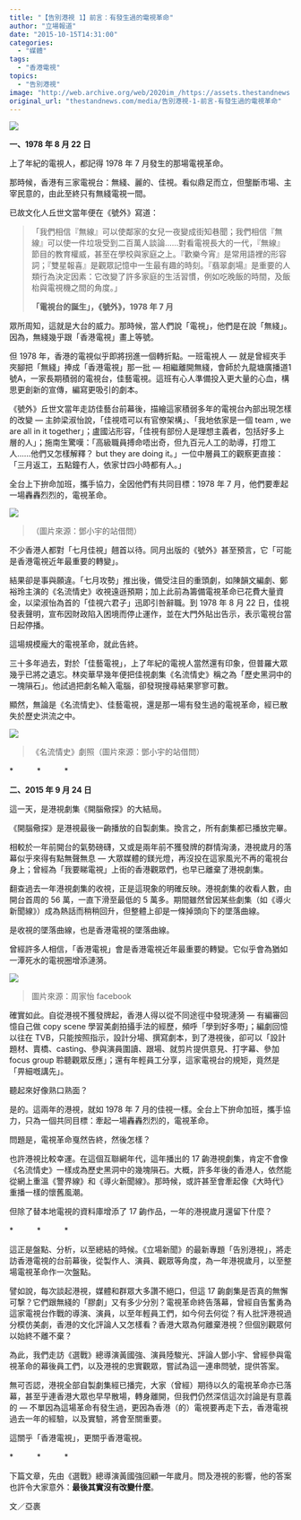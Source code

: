 ```yaml
---
title: "【告別港視 1】前言：有發生過的電視革命"
author: "立場報道"
date: "2015-10-15T14:31:00"
categories:
  - "媒體"
tags:
  - "香港電視"
topics:
  - "告別港視"
image: "http://web.archive.org/web/2020im_/https://assets.thestandnews.com/media/photos/hktv-01_1xww6.png"
original_url: "thestandnews.com/media/告別港視-1-前言-有發生過的電視革命"
---
```

![](http://web.archive.org/web/2020im_/https://assets.thestandnews.com/media/photos/hktv-01_1xww6.png)

**一、1978 年 8 月 22 日**

上了年紀的電視人，都記得 1978 年 7 月發生的那場電視革命。

那時候，香港有三家電視台：無綫、麗的、佳視。看似鼎足而立，但壟斷市場、主宰民意的，由此至終只有無綫電視一間。

已故文化人丘世文當年便在《號外》寫道：

> 「我們相信『無線』可以使鄰家的女兒一夜變成街知巷聞；我們相信『無線』可以使一件垃圾受到二百萬人談論……對看電視長大的一代，『無線』節目的教育權威，甚至在學校與家庭之上。『歡樂今宵』是常用語裡的形容詞；『雙星報喜』是觀眾記憶中一生最有趣的時刻。『翡翠劇場』是重要的人類行為決定因素：它改變了許多家庭的生活習慣，例如吃晚飯的時間，及飯枱與電視機之間的角度。」
> 
> **「電視台的誕生」，《號外》，1978 年 7 月**

眾所周知，這就是大台的威力。那時候，當人們說「電視」，他們是在說「無綫」。因為，無綫幾乎跟「香港電視」畫上等號。

但 1978 年，香港的電視似乎即將拐進一個轉折點。一班電視人 — 就是曾經夾手夾腳把「無綫」捧成「香港電視」那一批 — 相繼離開無綫，會師於九龍塘廣播道1號A，一家長期積弱的電視台，佳藝電視。這班有心人準備投入更大量的心血，構思更創新的宣傳，編寫更吸引的劇本。

《號外》丘世文當年走訪佳藝台前幕後，描繪這家積弱多年的電視台內部出現怎樣的改變 — 主帥梁淑怡說，「佳視唔可以有官僚架構」、「我地依家是一個 team , we are all in it together」；盧國沾形容，「佳視有部份人是理想主義者，包括好多上層的人」；施南生驚嘆：「高級職員搏命唔出奇，但九百元人工的助導，打燈工人......他們又怎樣解釋？ but they are doing it。」一位中層員工的觀察更直接：「三月返工，五點鐘冇人，依家廿四小時都有人。」

全台上下拚命加班，攜手協力，全因他們有共同目標：1978 年 7 月，他們要牽起一場轟轟烈烈的，電視革命。

![](http://web.archive.org/web/2020im_/https://assets.thestandnews.com/media/photos/09_W5q3J.jpg)
> （圖片來源：鄧小宇的站借問）

不少香港人都對「七月佳視」翹首以待。同月出版的《號外》甚至預言，它「可能是香港電視近年最重要的轉變」。

結果卻是事與願違。「七月攻勢」推出後，備受注目的重頭劇，如陳韻文編劇、鄭裕玲主演的《名流情史》收視遠遜預期；加上此前為籌備電視革命已花費大量資金，以梁淑怡為首的「佳視六君子」迅即引咎辭職。到 1978 年 8 月 22 日，佳視發表聲明，宣布因財政陷入困境而停止運作，並在大門外貼出告示，表示電視台當日起停播。

這場規模龐大的電視革命，就此告終。

三十多年過去，對於「佳藝電視」，上了年紀的電視人當然還有印象，但普羅大眾幾乎已將之遺忘。林奕華早幾年便把佳視劇集《名流情史》稱之為「歷史黑洞中的一塊隕石」。他試過把劇名輸入電腦，卻發現搜尋結果寥寥可數。

顯然，無論是《名流情史》、佳藝電視，還是那一場有發生過的電視革命，經已散失於歷史洪流之中。

![](http://web.archive.org/web/2020im_/https://assets.thestandnews.com/media/photos/06_OaYkr.jpg)
> 《名流情史》劇照（圖片來源：鄧小宇的站借問）

\*　　　\*　　　\*

**二、2015 年 9 月 24 日**

這一天，是港視劇集《開腦儆探》的大結局。

《開腦儆探》是港視最後一齣播放的自製劇集。換言之，所有劇集都已播放完畢。

相較於一年前開台的氣勢磅礴，又或是兩年前不獲發牌的群情洶湧，港視歲月的落幕似乎來得有點無聲無息 — 大眾媒體的鎂光燈，再沒投在這家風光不再的電視台身上；曾經為「我要睇電視」上街的香港觀眾們，也早已離棄了港視劇集。

翻查過去一年港視劇集的收視，正是這現象的明確反映。港視劇集的收看人數，由開台首周的 56 萬，一直下滑至最低的 5 萬多。期間雖然曾因某些劇集（如《導火新聞線》）成為熱話而稍稍回升，但整體上卻是一條掉頭向下的墜落曲線。

是收視的墜落曲線，也是香港電視的墜落曲線。

曾經許多人相信，「香港電視」會是香港電視近年最重要的轉變。它似乎會為猶如一潭死水的電視圈增添漣漪。

![](http://web.archive.org/web/2020im_/https://assets.thestandnews.com/media/photos/menu20party_WubCx.jpg)
> 圖片來源：周家怡 facebook

確實如此。自從港視不獲發牌起，香港人得以從不同途徑中發現漣漪 — 有編審回憶自己做 copy scene 學習美劇拍攝手法的經歷，頻呼「學到好多嘢」；編劇回憶以往在 TVB，只能按照指示，設計分場、撰寫劇本，到了港視後，卻可以「設計題材、賣橋、casting、參與演員圍讀、跟場、就剪片提供意見、打字幕、參加 focus group 聆聽觀眾反應」；還有年輕員工分享，這家電視台的規矩，竟然是「畀細嘅講先」。

聽起來好像熟口熟面？

是的。這兩年的港視，就如 1978 年 7 月的佳視一樣。全台上下拚命加班，攜手協力，只為一個共同目標：牽起一場轟轟烈烈的，電視革命。

問題是，電視革命戛然告終，然後怎樣？

也許港視比較幸運。在這個互聯網年代，這年播出的 17 齣港視劇集，肯定不會像《名流情史》一樣成為歷史黑洞中的幾塊隕石。大概，許多年後的香港人，依然能從網上重溫《警界線》和《導火新聞線》。那時候，或許甚至會牽起像《大時代》重播一樣的懷舊風潮。

但除了替本地電視的資料庫增添了 17 齣作品，一年的港視歲月還留下什麼？

\*　　　\*　　　\*

這正是盤點、分析，以至總結的時候。《立場新聞》的最新專題「告別港視」，將走訪香港電視的台前幕後，從製作人、演員、觀眾等角度，為一年港視歲月，以至整場電視革命作一次盤點。

譬如說，每次談起港視，媒體和群眾大多讚不絕口，但這 17 齣劇集是否真的無懈可撃？它們跟無綫的「膠劇」又有多少分別？電視革命終告落幕，曾經自告奮勇為這家電視台作戰的導演、演員，以至年輕員工們，如今何去何從？有人批評港視過分模仿美劇，香港的文化評論人又怎樣看？香港大眾為何離棄港視？但個別觀眾何以始終不離不棄？

為此，我們走訪《選戰》總導演黃國強、演員陸駿光、評論人鄧小宇、曾經參與電視革命的幕後員工們，以及港視的忠實觀眾，嘗試為這一連串問號，提供答案。

無可否認，港視全部自製劇集經已播完，大家（曾經）期待以久的電視革命亦已落幕，甚至乎連香港大眾也早早散場，轉身離開，但我們仍然深信這次討論是有意義的 — 不單因為這場革命有發生過，更因為香港（的）電視要再走下去，香港電視過去一年的經驗，以及實驗，將會至關重要。

這關乎「香港電視」，更關乎香港電視。

\*　　　\*　　　\*

下篇文章，先由《選戰》總導演黃國強回顧一年歲月。問及港視的影響，他的答案也許令大家意外：**最後其實沒有改變什麼**。

文／亞裹